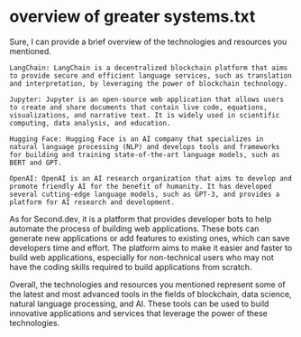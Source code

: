 
# overview of greater systems.txt
Sure, I can provide a brief overview of the technologies and resources you mentioned.

	LangChain: LangChain is a decentralized blockchain platform that aims to provide secure and efficient language services, such as translation and interpretation, by leveraging the power of blockchain technology.

	Jupyter: Jupyter is an open-source web application that allows users to create and share documents that contain live code, equations, visualizations, and narrative text. It is widely used in scientific computing, data analysis, and education.

	Hugging Face: Hugging Face is an AI company that specializes in natural language processing (NLP) and develops tools and frameworks for building and training state-of-the-art language models, such as BERT and GPT.

	OpenAI: OpenAI is an AI research organization that aims to develop and promote friendly AI for the benefit of humanity. It has developed several cutting-edge language models, such as GPT-3, and provides a platform for AI research and development.

As for Second.dev, it is a platform that provides developer bots to help automate the process of building web applications. These bots can generate new applications or add features to existing ones, which can save developers time and effort. The platform aims to make it easier and faster to build web applications, especially for non-technical users who may not have the coding skills required to build applications from scratch.

Overall, the technologies and resources you mentioned represent some of the latest and most advanced tools in the fields of blockchain, data science, natural language processing, and AI. These tools can be used to build innovative applications and services that leverage the power of these technologies.
